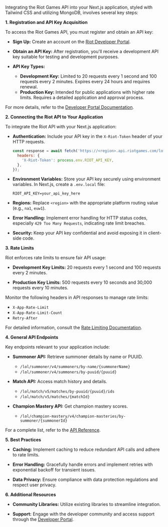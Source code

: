 Integrating the Riot Games API into your Next.js application, styled with Tailwind CSS and utilizing MongoDB, involves several key steps:

**1. Registration and API Key Acquisition**

To access the Riot Games API, you must register and obtain an API key:

- **Sign Up:** Create an account on the [Riot Developer Portal](https://developer.riotgames.com/).

- **Obtain an API Key:** After registration, you'll receive a development API key suitable for testing and development purposes.

- **API Key Types:**
  - **Development Key:** Limited to 20 requests every 1 second and 100 requests every 2 minutes. Expires every 24 hours and requires renewal.
  - **Production Key:** Intended for public applications with higher rate limits. Requires a detailed application and approval process.

For more details, refer to the [Developer Portal Documentation](https://developer.riotgames.com/docs/portal).

**2. Connecting the Riot API to Your Application**

To integrate the Riot API with your Next.js application:

- **Authentication:** Include your API key in the `X-Riot-Token` header of your HTTP requests.

  ```javascript
  const response = await fetch('https://<region>.api.riotgames.com/lol/summoner/v4/summoners/by-name/{summonerName}', {
    headers: {
      'X-Riot-Token': process.env.RIOT_API_KEY,
    },
  });
  ```

- **Environment Variables:** Store your API key securely using environment variables. In Next.js, create a `.env.local` file:

  ```
  RIOT_API_KEY=your_api_key_here
  ```

- **Regions:** Replace `<region>` with the appropriate platform routing value (e.g., `na1`, `euw1`).

- **Error Handling:** Implement error handling for HTTP status codes, especially `429 Too Many Requests`, indicating rate limit breaches.

- **Security:** Keep your API key confidential and avoid exposing it in client-side code.

**3. Rate Limits**

Riot enforces rate limits to ensure fair API usage:

- **Development Key Limits:** 20 requests every 1 second and 100 requests every 2 minutes.

- **Production Key Limits:** 500 requests every 10 seconds and 30,000 requests every 10 minutes.

Monitor the following headers in API responses to manage rate limits:

- `X-App-Rate-Limit`
- `X-App-Rate-Limit-Count`
- `Retry-After`

For detailed information, consult the [Rate Limiting Documentation](https://developer.riotgames.com/docs/portal).

**4. General API Endpoints**

Key endpoints relevant to your application include:

- **Summoner API:** Retrieve summoner details by name or PUUID.
  - `/lol/summoner/v4/summoners/by-name/{summonerName}`
  - `/lol/summoner/v4/summoners/by-puuid/{puuid}`

- **Match API:** Access match history and details.
  - `/lol/match/v5/matches/by-puuid/{puuid}/ids`
  - `/lol/match/v5/matches/{matchId}`

- **Champion Mastery API:** Get champion mastery scores.
  - `/lol/champion-mastery/v4/champion-masteries/by-summoner/{summonerId}`

For a complete list, refer to the [API Reference](https://developer.riotgames.com/apis).

**5. Best Practices**

- **Caching:** Implement caching to reduce redundant API calls and adhere to rate limits.

- **Error Handling:** Gracefully handle errors and implement retries with exponential backoff for transient issues.

- **Data Privacy:** Ensure compliance with data protection regulations and respect user privacy.

**6. Additional Resources**

- **Community Libraries:** Utilize existing libraries to streamline integration.

- **Support:** Engage with the developer community and access support through the [Developer Portal](https://developer.riotgames.com/).

